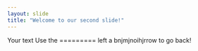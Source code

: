 ```yaml
---
layout: slide
title: "Welcome to our second slide!"
---
```

Your text
Use the ========= left a bnjmjnoihjrrow to go back!
